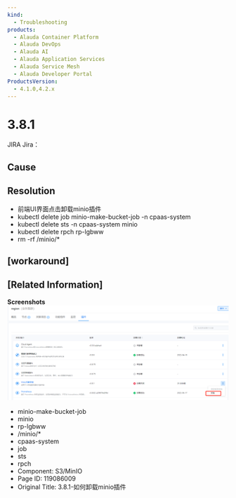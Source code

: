 ```yaml
---
kind:
  - Troubleshooting
products:
  - Alauda Container Platform
  - Alauda DevOps
  - Alauda AI
  - Alauda Application Services
  - Alauda Service Mesh
  - Alauda Developer Portal
ProductsVersion:
  - 4.1.0,4.2.x
---
```

<!-- A type of document that involves encountering a fault, diagnosing it, performing root cause analysis, and providing solutions. -->

# 3.8.1

JIRA Jira：

## Cause

## Resolution
- 前端UI界面点击卸载minio插件
- kubectl delete job minio-make-bucket-job -n cpaas-system
- kubectl delete sts -n cpaas-system minio
- kubectl delete rpch rp-lgbww
- rm -rf /minio/*

## [workaround]

## [Related Information]
**Screenshots**
![](assets/3-8-1-ru-he-xie-zai-miniocha-jian/image2022-6-30_16-6-24.png)
- minio-make-bucket-job
- minio
- rp-lgbww
- /minio/*
- cpaas-system
- job
- sts
- rpch
- Component: S3/MinIO
- Page ID: 119086009
- Original Title: 3.8.1-如何卸载minio插件
